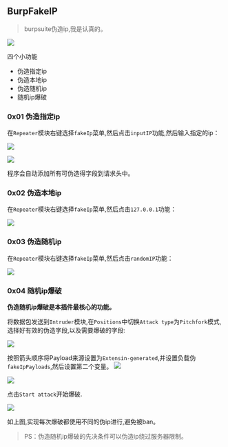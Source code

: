 ## BurpFakeIP

> burpsuite伪造ip,我是认真的。

![](https://github.com/TheKingOfDuck/BurpFakeIP/blob/master/images/15597179485863.png)



四个小功能

* 伪造指定ip
* 伪造本地ip
* 伪造随机ip
* 随机ip爆破

### 0x01 伪造指定ip

在`Repeater`模块右键选择`fakeIp`菜单,然后点击`inputIP`功能,然后输入指定的ip：

![](https://github.com/TheKingOfDuck/BurpFakeIP/blob/master/images/15597184839805.png)


![](https://github.com/TheKingOfDuck/BurpFakeIP/blob/master/images/15597185444300.png)

程序会自动添加所有可伪造得字段到请求头中。

### 0x02 伪造本地ip

在`Repeater`模块右键选择`fakeIp`菜单,然后点击`127.0.0.1`功能：

![](https://github.com/TheKingOfDuck/BurpFakeIP/blob/master/images/15597186627939.png)

### 0x03 伪造随机ip

在`Repeater`模块右键选择`fakeIp`菜单,然后点击`randomIP`功能：

![](https://github.com/TheKingOfDuck/BurpFakeIP/blob/master/images/15597187304576.png)


### 0x04 随机ip爆破

**伪造随机ip爆破是本插件最核心的功能。**

将数据包发送到`Intruder`模块,在`Positions`中切换`Attack type`为`Pitchfork`模式,选择好有效的伪造字段,以及需要爆破的字段:

![](https://github.com/TheKingOfDuck/BurpFakeIP/blob/master/images/15597190596991.png)

按照箭头顺序将Payload来源设置为`Extensin-generated`,并设置负载伪`fakeIpPayloads`,然后设置第二个变量。
![](https://github.com/TheKingOfDuck/BurpFakeIP/blob/master/images/15597191239161.png)


![](https://github.com/TheKingOfDuck/BurpFakeIP/blob/master/images/15597192426317.png)

点击`Start attack`开始爆破.

![](https://github.com/TheKingOfDuck/BurpFakeIP/blob/master/images/15597193222286.png)

如上图,实现每次爆破都使用不同的伪ip进行,避免被ban。

> PS：伪造随机ip爆破的先决条件可以伪造ip绕过服务器限制。

